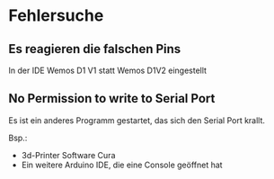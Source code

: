 Fehlersuche
===========


Es reagieren die falschen Pins
------------------------------

In der IDE Wemos D1 V1 statt Wemos D1V2 eingestellt

No Permission to write to Serial Port
-------------------------------------

Es ist ein anderes Programm gestartet, das sich den Serial Port krallt. 

Bsp.: 
 - 3d-Printer Software Cura
 - Ein weitere Arduino IDE, die eine Console geöffnet hat
 

